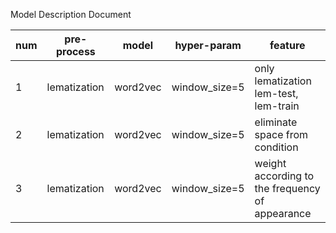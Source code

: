Model Description Document

| num | pre-process  |   model  |  hyper-param  | feature |
| --- | ------------ | -------- | ------------- | ------- |
|  1  | lematization | word2vec | window_size=5 | only lematization lem-test, lem-train  |
|  2  | lematization | word2vec | window_size=5 | eliminate space from condition  |
|  3  | lematization | word2vec | window_size=5 | weight according to the frequency of appearance |
